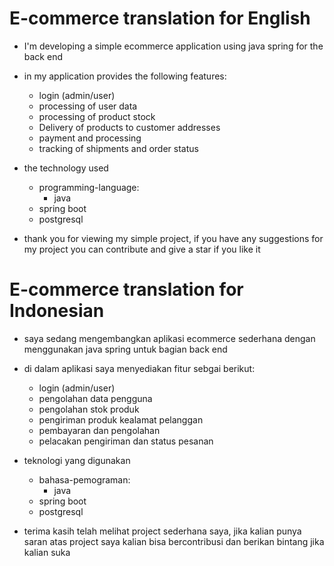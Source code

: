 # E-commerce translation for English

- I'm developing a simple ecommerce application using java spring for the back end
- in my application provides the following features:
  - login (admin/user)
  - processing of user data
  - processing of product stock
  - Delivery of products to customer addresses
  - payment and processing
  - tracking of shipments and order status
- the technology used

  - programming-language:
    - java
  - spring boot
  - postgresql

- thank you for viewing my simple project, if you have any suggestions for my project you can contribute and give a star if you like it

# E-commerce translation for Indonesian

- saya sedang mengembangkan aplikasi ecommerce sederhana dengan menggunakan java spring untuk bagian back end
- di dalam aplikasi saya menyediakan fitur sebgai berikut:
  - login (admin/user)
  - pengolahan data pengguna
  - pengolahan stok produk
  - pengiriman produk kealamat pelanggan
  - pembayaran dan pengolahan
  - pelacakan pengiriman dan status pesanan
- teknologi yang digunakan

  - bahasa-pemograman:
    - java
  - spring boot
  - postgresql

- terima kasih telah melihat project sederhana saya, jika kalian punya saran atas project saya kalian bisa bercontribusi dan berikan bintang jika kalian suka
